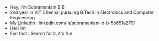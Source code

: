 - Hey, I'm Subramaniam B B
- 2nd year in VIT Chennai pursuing B.Tech in Electronics and Computer Engineering
- My LinkedIn : linkedin.com/in/subramaniam-b-b-5b651a279/
- He/Him
- Fun fact : Search for it, it's fun

<!---
subbumani12/subbumani12 is a ✨ special ✨ repository because its `README.md` (this file) appears on your GitHub profile.
You can click the Preview link to take a look at your changes.
--->
